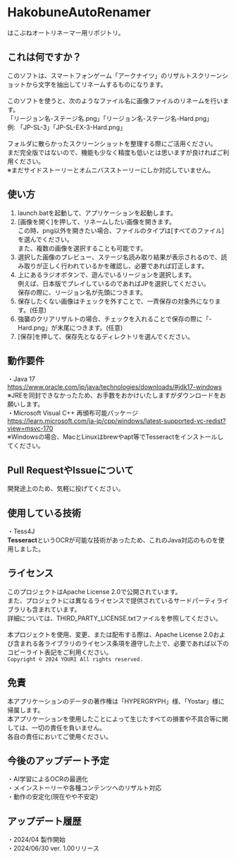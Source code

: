 # HakobuneAutoRenamer

はこぶねオートリネーマー用リポジトリ。

## これは何ですか？

このソフトは、スマートフォンゲーム「アークナイツ」のリザルトスクリーンショットから文字を抽出してリネームするものになります。<br>
<br>
このソフトを使うと、次のようなファイル名に画像ファイルのリネームを行います。<br>
「リージョン名-ステージ名.png」「リージョン名-ステージ名-Hard.png」<br>
例: 「JP-SL-3」「JP-SL-EX-3-Hard.png」<br>
<br>
フォルダに散らかったスクリーンショットを整理する際にご活用ください。<br>
まだ完全版ではないので、機能も少なく精度も低いとは思いますが良ければご利用ください。<br>
※まだサイドストーリーとオムニバスストーリーにしか対応していません。<br>

## 使い方

1. launch.batを起動して、アプリケーションを起動します。<br>
2. [画像を開く]を押して、リネームしたい画像を開きます。<br>この時、png以外を開きたい場合、ファイルのタイプは[すべてのファイル]を選んでください。<br>また、複数の画像を選択することも可能です。
3. 選択した画像のプレビュー、ステージ名読み取り結果が表示されるので、読み取りが正しく行われているかを確認し、必要であれば訂正します。
4. 上にあるラジオボタンで、遊んでいるリージョンを選択します。<br>例えば、日本版でプレイしているのであればJPを選択してください。<br>保存の際に、リージョン名が先頭につきます。
5. 保存したくない画像はチェックを外すことで、一斉保存の対象外になります。(任意)
6. 強襲のクリアリザルトの場合、チェックを入れることで保存の際に「-Hard.png」が末尾につきます。(任意)
7. [保存]を押して、保存先となるディレクトリを選んでください。

## 動作要件

・Java 17<br>
https://www.oracle.com/jp/java/technologies/downloads/#jdk17-windows<br>
※JREを同封できなかったため、お手数をおかけいたしますがダウンロードをお願いします。<br>
・Microsoft Visual C++ 再頒布可能パッケージ<br>
https://learn.microsoft.com/ja-jp/cpp/windows/latest-supported-vc-redist?view=msvc-170<br>
※Windowsの場合、MacとLinuxはbrewやapt等でTesseractをインストールしてください。<br>

## Pull RequestやIssueについて

開発途上のため、気軽に投げてください。

## 使用している技術

・Tess4J<br>
<b>Tesseract</b>というOCRが可能な技術があったため、これのJava対応のものを使用しました。

## ライセンス

このプロジェクトはApache License 2.0で公開されています。<br>
また、プロジェクトには異なるライセンスで提供されているサードパーティライブラリも含まれています。<br>
詳細については、THIRD_PARTY_LICENSE.txtファイルを参照してください。<br>
<br>
本プロジェクトを使用、変更、または配布する際は、Apache License 2.0および含まれる各ライブラリのライセンス条項を遵守した上で、必要であれば以下のコピーライト表記をご利用ください。<br>
<code>Copyright © 2024 YOURI All rights reserved.</code>

## 免責

本アプリケーションのデータの著作権は「HYPERGRYPH」様、「Yostar」様に帰属します。<br>
本アプリケーションを使用したことによって生じたすべての損害や不具合等に関しては、一切の責任を負いません。<br>
各自の責任においてご使用ください。<br>

## 今後のアップデート予定

・AI学習によるOCRの最適化<br>
・メインストーリーや各種コンテンツへのリザルト対応<br>
・動作の安定化(現在やや不安定)

## アップデート履歴

・2024/04 製作開始<br>
・2024/06/30 ver. 1.00リリース
